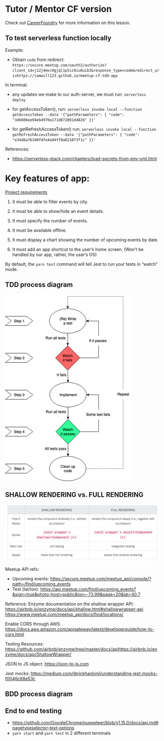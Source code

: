 # Tutor / Mentor CF version

Check out [CareerFoundry](https://careerfoundry.com/) for more information on
this lesson.

## To test serverless function locally

Example:

- Obtain `code` from redirect:
  `https://secure.meetup.com/oauth2/authorize?client_id=j12j4mvc0gjql1p5is9iu8uib3&response_type=code&redirect_uri=https://iamwill123.github.io/meetup-cf-tdd-app`

In terminal:

- any updates we make to our auth-server, we must run: `serverless deploy`
- for getAccessToken(), run:
  `serverless invoke local --function getAccessToken --data '{"pathParameters": { "code": "346606ee94eb4970a171d872091d4826" }}'`

- for getRefreshAccessToken() run:
  `serverless invoke local --function getRefreshAccessToken --data '{"pathParameters": { "code": "e34d8a76340fdfe4a94ff8a021073f1c" }}'`

References:

- https://serverless-stack.com/chapters/load-secrets-from-env-yml.html

# Key features of app:

[Project requirements](https://images.careerfoundry.com/public/courses/fullstack-immersion/A4/Full-Stack%20Immersion%20Achievement%204%20Project%20Brief%20-%20Meetup%20App.pdf)

1. It must be able to filter events by city.
2. It must be able to show/hide an event details.
3. It must specify the number of events.

4. It must be available offline.
5. It must display a chart showing the number of upcoming events by date.

6. It must add an app shortcut to the user’s home screen. (Won’t be handled by
   our app, rather, the user’s OS)

By default, the `yarn test` command will tell Jest to run your tests in “watch”
mode.

## TDD process diagram

![TDD process diagram](./image-resources/TDD_ProcessDiagram.png)

## SHALLOW RENDERING vs. FULL RENDERING

![SHALLOW RENDERING vs. FULL RENDERING](./image-resources/shallowVsFullEnzymeTesting.png)

Meetup API refs:
- Upcoming events: https://secure.meetup.com/meetup_api/console/?path=/find/upcoming_events
- Test (lat/lon): https://api.meetup.com/find/upcoming_events?&sign=true&photo-host=public&lon=-73.99&page=20&lat=40.7

Reference: Enzyme documentation on the shallow wrapper API:
https://airbnb.io/enzyme/docs/api/shallow.html#shallowwrapper-api
https://www.meetup.com/meetup_api/docs/find/locations/

Enable CORS through AWS:
https://docs.aws.amazon.com/apigateway/latest/developerguide/how-to-cors.html

Testing Resources:
https://github.com/airbnb/enzyme/tree/master/docs/apihttps://airbnb.io/enzyme/docs/api/ShallowWrapper/

JSON to JS object:
https://json-to-js.com

Jest mocks:
https://medium.com/@rickhanlonii/understanding-jest-mocks-f0046c68e53c

## BDD process diagram

## End to end testing
- https://github.com/GoogleChrome/puppeteer/blob/v1.15.0/docs/api.md#pagetypeselector-text-options
- `yarn start` and `yarn test` in 2 different terminals
